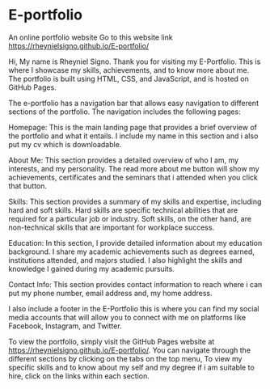 # E-portfolio
An online portfolio website 
Go to this website link https://rheynielsigno.github.io/E-portfolio/

Hi, My name is Rheyniel Signo. Thank you for visiting my E-Portfolio. This is where I showcase my skills, achievements, and to know more about me. The portfolio is built using HTML, CSS, and JavaScript, and is hosted on GitHub Pages.

The e-portfolio has a navigation bar that allows easy navigation to different sections of the portfolio. The navigation includes the following pages:

Homepage: This is the main landing page that provides a brief overview of the portfolio and what it entails. I include my name in this section and i also put my cv which is downloadable.

About Me: This section provides a detailed overview of who I am, my interests, and my personality. The read more about me button will show my achievements, certificates and the seminars that i attended when you click that button.

Skills: This section provides a summary of my skills and expertise, including hard and soft skills. Hard skills are specific technical abilities that are required for a particular job or industry. Soft skills, on the other hand, are non-technical skills that are important for workplace success.

Education: In this section, I provide detailed information about my education background. I share my academic achievements such as degrees earned, institutions attended, and majors studied. I also highlight the skills and knowledge I gained during my academic pursuits.

Contact Info: This section provides contact information to reach where i can put my phone number, email address and, my home address.

I also include a footer in the E-Portfolio this is where you can find my social media accounts that will allow you to connect with me on platforms like Facebook, Instagram, and Twitter.

To view the portfolio, simply visit the GitHub Pages website at  https://rheynielsigno.github.io/E-portfolio/. You can navigate through the different sections by clicking on the tabs on the top menu, To view my specific skills and to know about my self and my degree if i am suitable to hire, click on the links within each section.
